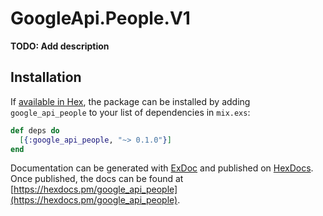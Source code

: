 # GoogleApi.People.V1

**TODO: Add description**

## Installation

If [available in Hex](https://hex.pm/docs/publish), the package can be installed
by adding `google_api_people` to your list of dependencies in `mix.exs`:

```elixir
def deps do
  [{:google_api_people, "~> 0.1.0"}]
end
```

Documentation can be generated with [ExDoc](https://github.com/elixir-lang/ex_doc)
and published on [HexDocs](https://hexdocs.pm). Once published, the docs can
be found at [https://hexdocs.pm/google_api_people](https://hexdocs.pm/google_api_people).
